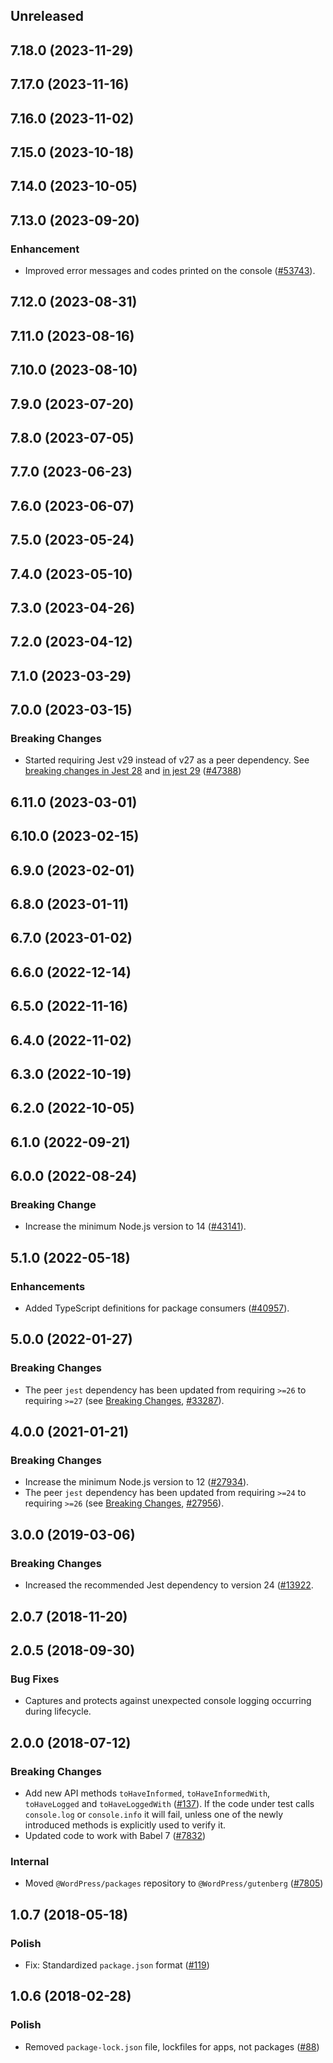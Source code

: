 <!-- Learn how to maintain this file at https://github.com/WordPress/gutenberg/tree/HEAD/packages#maintaining-changelogs. -->

## Unreleased

## 7.18.0 (2023-11-29)

## 7.17.0 (2023-11-16)

## 7.16.0 (2023-11-02)

## 7.15.0 (2023-10-18)

## 7.14.0 (2023-10-05)

## 7.13.0 (2023-09-20)

### Enhancement

-   Improved error messages and codes printed on the console ([#53743](https://github.com/WordPress/gutenberg/pull/53743)).

## 7.12.0 (2023-08-31)

## 7.11.0 (2023-08-16)

## 7.10.0 (2023-08-10)

## 7.9.0 (2023-07-20)

## 7.8.0 (2023-07-05)

## 7.7.0 (2023-06-23)

## 7.6.0 (2023-06-07)

## 7.5.0 (2023-05-24)

## 7.4.0 (2023-05-10)

## 7.3.0 (2023-04-26)

## 7.2.0 (2023-04-12)

## 7.1.0 (2023-03-29)

## 7.0.0 (2023-03-15)

### Breaking Changes

-   Started requiring Jest v29 instead of v27 as a peer dependency. See [breaking changes in Jest 28](https://jestjs.io/blog/2022/04/25/jest-28) and [in jest 29](https://jestjs.io/blog/2022/08/25/jest-29) ([#47388](https://github.com/WordPress/gutenberg/pull/47388))

## 6.11.0 (2023-03-01)

## 6.10.0 (2023-02-15)

## 6.9.0 (2023-02-01)

## 6.8.0 (2023-01-11)

## 6.7.0 (2023-01-02)

## 6.6.0 (2022-12-14)

## 6.5.0 (2022-11-16)

## 6.4.0 (2022-11-02)

## 6.3.0 (2022-10-19)

## 6.2.0 (2022-10-05)

## 6.1.0 (2022-09-21)

## 6.0.0 (2022-08-24)

### Breaking Change

-   Increase the minimum Node.js version to 14 ([#43141](https://github.com/WordPress/gutenberg/pull/43141)).

## 5.1.0 (2022-05-18)

### Enhancements

-   Added TypeScript definitions for package consumers ([#40957](https://github.com/WordPress/gutenberg/pull/40957)).

## 5.0.0 (2022-01-27)

### Breaking Changes

-   The peer `jest` dependency has been updated from requiring `>=26` to requiring `>=27` (see [Breaking Changes](https://jestjs.io/blog/2021/05/25/jest-27), [#33287](https://github.com/WordPress/gutenberg/pull/33287)).

## 4.0.0 (2021-01-21)

### Breaking Changes

-   Increase the minimum Node.js version to 12 ([#27934](https://github.com/WordPress/gutenberg/pull/27934)).
-   The peer `jest` dependency has been updated from requiring `>=24` to requiring `>=26` (see [Breaking Changes](https://jestjs.io/blog/2020/05/05/jest-26), [#27956](https://github.com/WordPress/gutenberg/pull/27956)).

## 3.0.0 (2019-03-06)

### Breaking Changes

-   Increased the recommended Jest dependency to version 24 ([#13922](https://github.com/WordPress/gutenberg/pull/13922).

## 2.0.7 (2018-11-20)

## 2.0.5 (2018-09-30)

### Bug Fixes

-   Captures and protects against unexpected console logging occurring during lifecycle.

## 2.0.0 (2018-07-12)

### Breaking Changes

-   Add new API methods `toHaveInformed`, `toHaveInformedWith`, `toHaveLogged` and `toHaveLoggedWith` ([#137](https://github.com/WordPress/packages/pull/137)). If the code under test calls `console.log` or `console.info` it will fail, unless one of the newly introduced methods is explicitly used to verify it.
-   Updated code to work with Babel 7 ([#7832](https://github.com/WordPress/gutenberg/pull/7832))

### Internal

-   Moved `@WordPress/packages` repository to `@WordPress/gutenberg` ([#7805](https://github.com/WordPress/gutenberg/pull/7805))

## 1.0.7 (2018-05-18)

### Polish

-   Fix: Standardized `package.json` format ([#119](https://github.com/WordPress/packages/pull/119))

## 1.0.6 (2018-02-28)

### Polish

-   Removed `package-lock.json` file, lockfiles for apps, not packages ([#88](https://github.com/WordPress/packages/pull/88))
